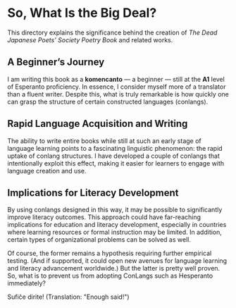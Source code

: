 # So, What Is the Big Deal?

This directory explains the significance behind the creation of *The Dead Japanese Poets’ Society Poetry Book* and related works.

## A Beginner’s Journey

I am writing this book as a **komencanto** — a beginner — still at the **A1** level of Esperanto proficiency. In essence, I consider myself more of a translator than a fluent writer. Despite this, what is truly remarkable is how quickly one can grasp the structure of certain constructed languages (conlangs).

## Rapid Language Acquisition and Writing

The ability to write entire books while still at such an early stage of language learning points to a fascinating linguistic phenomenon: the rapid uptake of conlang structures. I have developed a couple of conlangs that intentionally exploit this effect, making it easier for learners to engage with language creation and use.

## Implications for Literacy Development

By using conlangs designed in this way, it may be possible to significantly improve literacy outcomes. This approach could have far-reaching implications for education and literacy development, especially in countries where learning resources or formal instruction may be limited. In addition, certain types of organizational problems can be solved as well.

Of course, the former remains a hypothesis requiring further empirical testing. (And if supported, it could open new avenues for language learning and literacy advancement worldwide.) But the latter is pretty well
proven. So, what is to prevent us from adopting ConLangs such as Hesperanto immediately?

Sufiĉe dirite! (Translation: "Enough said!")
